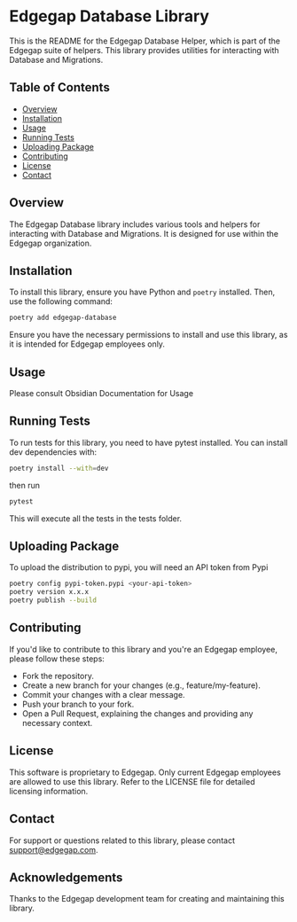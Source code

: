 # Edgegap Database Library

This is the README for the Edgegap Database Helper, which is part of the Edgegap suite of helpers.
This library provides utilities for interacting with Database and Migrations.

## Table of Contents

- [Overview](#overview)
- [Installation](#installation)
- [Usage](#usage)
- [Running Tests](#running-tests)
- [Uploading Package](#uploading-package)
- [Contributing](#contributing)
- [License](#license)
- [Contact](#contact)

## Overview

The Edgegap Database library includes various tools and helpers for interacting with Database and Migrations. It is
designed for use within the Edgegap organization.

## Installation

To install this library, ensure you have Python and `poetry` installed. Then, use the following command:

```bash
poetry add edgegap-database
```

Ensure you have the necessary permissions to install and use this library, as it is intended for Edgegap employees only.

## Usage

Please consult Obsidian Documentation for Usage

## Running Tests

To run tests for this library, you need to have pytest installed. You can install dev dependencies with:

```bash
poetry install --with=dev
```

then run

```bash
pytest
```

This will execute all the tests in the tests folder.

## Uploading Package

To upload the distribution to pypi, you will need an API token from Pypi

```bash
poetry config pypi-token.pypi <your-api-token>
poetry version x.x.x
poetry publish --build
```

## Contributing

If you'd like to contribute to this library and you're an Edgegap employee, please follow these steps:

- Fork the repository.
- Create a new branch for your changes (e.g., feature/my-feature).
- Commit your changes with a clear message.
- Push your branch to your fork.
- Open a Pull Request, explaining the changes and providing any necessary context.

## License

This software is proprietary to Edgegap. Only current Edgegap employees are allowed to use this library. Refer to the
LICENSE file for detailed licensing information.

## Contact

For support or questions related to this library, please contact support@edgegap.com.

## Acknowledgements

Thanks to the Edgegap development team for creating and maintaining this library.